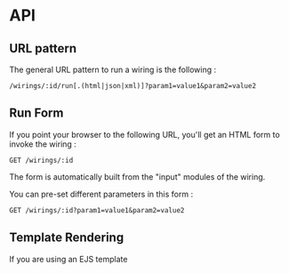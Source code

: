 
# API
	
## URL pattern

The general URL pattern to run a wiring is the following :

    /wirings/:id/run[.(html|json|xml)]?param1=value1&param2=value2


## Run Form

If you point your browser to the following URL, you'll get an HTML form to invoke the wiring : 

    GET /wirings/:id
    
The form is automatically built from the "input" modules of the wiring.
        
You can pre-set different parameters in this form : 

    GET /wirings/:id?param1=value1&param2=value2
    

## Template Rendering

If you are using an EJS template
